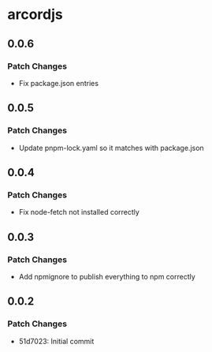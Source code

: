 # arcordjs

## 0.0.6

### Patch Changes

- Fix package.json entries

## 0.0.5

### Patch Changes

- Update pnpm-lock.yaml so it matches with package.json

## 0.0.4

### Patch Changes

- Fix node-fetch not installed correctly

## 0.0.3

### Patch Changes

- Add npmignore to publish everything to npm correctly

## 0.0.2

### Patch Changes

- 51d7023: Initial commit
